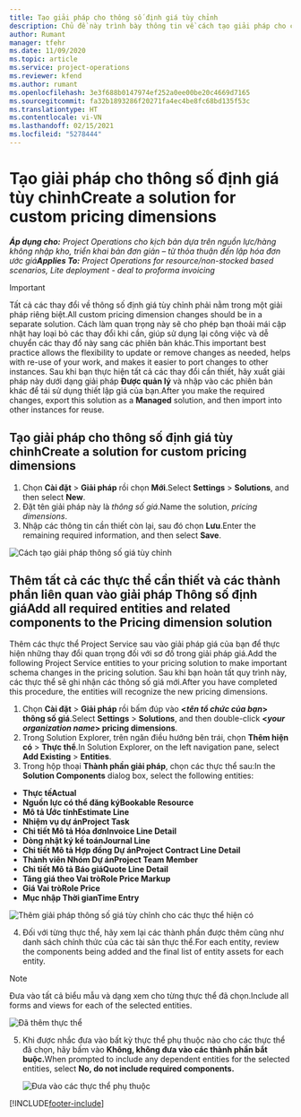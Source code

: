 ```yaml
---
title: Tạo giải pháp cho thông số định giá tùy chỉnh
description: Chủ đề này trình bày thông tin về cách tạo giải pháp cho các thông số giá cả tùy chỉnh.
author: Rumant
manager: tfehr
ms.date: 11/09/2020
ms.topic: article
ms.service: project-operations
ms.reviewer: kfend
ms.author: rumant
ms.openlocfilehash: 3e3f688b0147974ef252a0ee00be20c4669d7165
ms.sourcegitcommit: fa32b1893286f20271fa4ec4be8fc68bd135f53c
ms.translationtype: HT
ms.contentlocale: vi-VN
ms.lasthandoff: 02/15/2021
ms.locfileid: "5278444"
---
```

# <a name="create-a-solution-for-custom-pricing-dimensions"></a><span data-ttu-id="46b3a-103">Tạo giải pháp cho thông số định giá tùy chỉnh</span><span class="sxs-lookup"><span data-stu-id="46b3a-103">Create a solution for custom pricing dimensions</span></span>

 <span data-ttu-id="46b3a-104">_**Áp dụng cho:** Project Operations cho kịch bản dựa trên nguồn lực/hàng không nhập kho, triển khai bản đơn giản – từ thỏa thuận đến lập hóa đơn ước giá_</span><span class="sxs-lookup"><span data-stu-id="46b3a-104">_**Applies To:** Project Operations for resource/non-stocked based scenarios, Lite deployment - deal to proforma invoicing_</span></span> 

>[!IMPORTANT]
><span data-ttu-id="46b3a-105">Tất cả các thay đổi về thông số định giá tùy chỉnh phải nằm trong một giải pháp riêng biệt.</span><span class="sxs-lookup"><span data-stu-id="46b3a-105">All custom pricing dimension changes should be in a separate solution.</span></span> <span data-ttu-id="46b3a-106">Cách làm quan trọng này sẽ cho phép bạn thoải mái cập nhật hay loại bỏ các thay đổi khi cần, giúp sử dụng lại công việc và dễ chuyển các thay đổ này sang các phiên bản khác.</span><span class="sxs-lookup"><span data-stu-id="46b3a-106">This important best practice allows the flexibility to update or remove changes as needed, helps with re-use of your work, and makes it easier to port changes to other instances.</span></span> <span data-ttu-id="46b3a-107">Sau khi bạn thực hiện tất cả các thay đổi cần thiết, hãy xuất giải pháp này dưới dạng giải pháp **Được quản lý** và nhập vào các phiên bản khác để tái sử dụng thiết lập giá của bạn.</span><span class="sxs-lookup"><span data-stu-id="46b3a-107">After you make the required changes, export this solution as a **Managed** solution, and then import into other instances for reuse.</span></span>

## <a name="create-a-solution-for-custom-pricing-dimensions"></a><span data-ttu-id="46b3a-108">Tạo giải pháp cho thông số định giá tùy chỉnh</span><span class="sxs-lookup"><span data-stu-id="46b3a-108">Create a solution for custom pricing dimensions</span></span>

1.  <span data-ttu-id="46b3a-109">Chọn **Cài đặt** > **Giải pháp** rồi chọn **Mới**.</span><span class="sxs-lookup"><span data-stu-id="46b3a-109">Select **Settings** > **Solutions**, and then select **New**.</span></span>
2.  <span data-ttu-id="46b3a-110">Đặt tên giải pháp này là *<your organization name> thông số giá*.</span><span class="sxs-lookup"><span data-stu-id="46b3a-110">Name the solution, *<your organization name> pricing dimensions*.</span></span>
3. <span data-ttu-id="46b3a-111">Nhập các thông tin cần thiết còn lại, sau đó chọn **Lưu**.</span><span class="sxs-lookup"><span data-stu-id="46b3a-111">Enter the remaining required information, and then select **Save**.</span></span>

  ![Cách tạo giải pháp thông số giá tùy chỉnh](./media/Creation-of-custom-pricing-dimension-solution.png)
 
## <a name="add-all-required-entities-and-related-components-to-the-pricing-dimension-solution"></a><span data-ttu-id="46b3a-113">Thêm tất cả các thực thể cần thiết và các thành phần liên quan vào giải pháp Thông số định giá</span><span class="sxs-lookup"><span data-stu-id="46b3a-113">Add all required entities and related components to the Pricing dimension solution</span></span>

<span data-ttu-id="46b3a-114">Thêm các thực thể Project Service sau vào giải pháp giá của bạn để thực hiện những thay đổi quan trọng đối với sơ đồ trong giải pháp giá.</span><span class="sxs-lookup"><span data-stu-id="46b3a-114">Add the following Project Service entities to your pricing solution to make important schema changes in the pricing solution.</span></span> <span data-ttu-id="46b3a-115">Sau khi bạn hoàn tất quy trình này, các thực thể sẽ ghi nhận các thông số giá mới.</span><span class="sxs-lookup"><span data-stu-id="46b3a-115">After you have completed this procedure, the entities will recognize the new pricing dimensions.</span></span>

1.  <span data-ttu-id="46b3a-116">Chọn **Cài đặt** > **Giải pháp** rồi bấm đúp vào **<*tên tổ chức của bạn*> thông số giá**.</span><span class="sxs-lookup"><span data-stu-id="46b3a-116">Select **Settings** > **Solutions**, and then double-click **<*your organization name*> pricing dimensions**.</span></span>
2.  <span data-ttu-id="46b3a-117">Trong Solution Explorer, trên ngăn điều hướng bên trái, chọn **Thêm hiện có** > **Thực thể**.</span><span class="sxs-lookup"><span data-stu-id="46b3a-117">In Solution Explorer, on the left navigation pane, select **Add Existing** > **Entities**.</span></span>
3.  <span data-ttu-id="46b3a-118">Trong hộp thoại **Thành phần giải pháp**, chọn các thực thể sau:</span><span class="sxs-lookup"><span data-stu-id="46b3a-118">In the **Solution Components** dialog box, select the following entities:</span></span>
 
   - <span data-ttu-id="46b3a-119">**Thực tế**</span><span class="sxs-lookup"><span data-stu-id="46b3a-119">**Actual**</span></span>
   - <span data-ttu-id="46b3a-120">**Nguồn lực có thể đăng ký**</span><span class="sxs-lookup"><span data-stu-id="46b3a-120">**Bookable Resource**</span></span>
   - <span data-ttu-id="46b3a-121">**Mô tả Ước tính**</span><span class="sxs-lookup"><span data-stu-id="46b3a-121">**Estimate Line**</span></span>
   - <span data-ttu-id="46b3a-122">**Nhiệm vụ dự án**</span><span class="sxs-lookup"><span data-stu-id="46b3a-122">**Project Task**</span></span>
   - <span data-ttu-id="46b3a-123">**Chi tiết Mô tả Hóa đơn**</span><span class="sxs-lookup"><span data-stu-id="46b3a-123">**Invoice Line Detail**</span></span>
   - <span data-ttu-id="46b3a-124">**Dòng nhật ký kế toán**</span><span class="sxs-lookup"><span data-stu-id="46b3a-124">**Journal Line**</span></span>
   - <span data-ttu-id="46b3a-125">**Chi tiết Mô tả Hợp đồng Dự án**</span><span class="sxs-lookup"><span data-stu-id="46b3a-125">**Project Contract Line Detail**</span></span>
   - <span data-ttu-id="46b3a-126">**Thành viên Nhóm Dự án**</span><span class="sxs-lookup"><span data-stu-id="46b3a-126">**Project Team Member**</span></span>
   - <span data-ttu-id="46b3a-127">**Chi tiết Mô tả Báo giá**</span><span class="sxs-lookup"><span data-stu-id="46b3a-127">**Quote Line Detail**</span></span>
   - <span data-ttu-id="46b3a-128">**Tăng giá theo Vai trò**</span><span class="sxs-lookup"><span data-stu-id="46b3a-128">**Role Price Markup**</span></span>
   - <span data-ttu-id="46b3a-129">**Giá Vai trò**</span><span class="sxs-lookup"><span data-stu-id="46b3a-129">**Role Price**</span></span>
   - <span data-ttu-id="46b3a-130">**Mục nhập Thời gian**</span><span class="sxs-lookup"><span data-stu-id="46b3a-130">**Time Entry**</span></span>
 
   ![Thêm giải pháp thông số giá tùy chỉnh cho các thực thể hiện có](./media/Existing-entities-to-PD-solution.png)
 
 4. <span data-ttu-id="46b3a-132">Đối với từng thực thể, hãy xem lại các thành phần được thêm cũng như danh sách chính thức của các tài sản thực thể.</span><span class="sxs-lookup"><span data-stu-id="46b3a-132">For each entity, review the components being added and the final list of entity assets for each entity.</span></span> 

   >[!NOTE]
   > <span data-ttu-id="46b3a-133">Đưa vào tất cả biểu mẫu và dạng xem cho từng thực thể đã chọn.</span><span class="sxs-lookup"><span data-stu-id="46b3a-133">Include all forms and views for each of the selected entities.</span></span>

  ![Đã thêm thực thể](./media/solution-component-selection.png)


5.  <span data-ttu-id="46b3a-135">Khi được nhắc đưa vào bất kỳ thực thể phụ thuộc nào cho các thực thể đã chọn, hãy bấm vào **Không, không đưa vào các thành phần bắt buộc.**</span><span class="sxs-lookup"><span data-stu-id="46b3a-135">When prompted to include any dependent entities for the selected entities, select **No, do not include required components.**</span></span>

    ![Đưa vào các thực thể phụ thuộc](./media/Do-not-include-required.png)


[!INCLUDE[footer-include](../includes/footer-banner.md)]